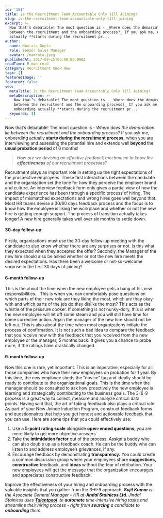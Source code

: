 ```yaml
---
id: '151'
title: Is the Recruitment Team Accountable Only Till Joining?
slug: is-the-recruitment-team-accountable-only-till-joining
excerpt: >-
  Now that’s debatable! The moot question is - _Where does the demarcation lie
  between the recruitment and the onboarding process?_ If you ask me, onboarding
  actually **starts during the recruitment pr...
author:
  name: Namrata Gupta
  role: Senior Sales Manager
  avatar: /namrata.jpeg
publishedAt: 2017-09-25T00:00:00.000Z
readTime: 8 min read
category: Recruitment Know How
tags: []
featuredImage: ''
featured: false
seo:
  metaTitle: Is the Recruitment Team Accountable Only Till Joining?
  metaDescription: >-
    Now that’s debatable! The moot question is - _Where does the demarcation lie
    between the recruitment and the onboarding process?_ If you ask me,
    onboarding actually **starts during the recruitment pr...
  keywords: []
---
```


Now that’s debatable! The moot question is - _Where does the demarcation lie between the recruitment and the onboarding process?_ If you ask me, onboarding actually **starts during the recruitment process,** when you are interviewing and assessing the potential hire and extends well **beyond** the **usual probation period** of 6 months!

> _How are we devising an effective feedback mechanism to know the **effectiveness** of our recruitment processes?_

<!--more--> Recruitment plays an important role in setting up the right expectations of the prospective employees. These first interactions between the candidate and the organization set the tone for how they perceive the employer brand and culture. An interview feedback form only gives a partial view of how the candidate experience has been through a specific process of hiring. The impact of mismatched expectations and wrong hires goes well beyond that. Most HR teams devise a 30/60 days feedback process and the focus is to know how the employee is liking the workplace and whether or not the new hire is getting enough support. The process of transition actually takes longer! A new hire generally takes well over six months to settle down.

#### **30-day follow-up**

Firstly, organizations must use the 30-day follow-up meeting with the candidate to also know whether there are any surprises or not. Is this what they expected when they accepted the offer? Secondly, the Manager of the new hire should also be asked whether or not the new hire meets the desired expectations. Has there been a welcome or not-so-welcome surprise in the first 30 days of joining?

#### **6-month follow-up**

This is the about the time when the new employee gets a hang of his new responsibilities.   This is when you can comfortably pose questions on which parts of their new role are they liking the most, which are they okay with and which parts of the job do they dislike the most? This acts as the whistle of the pressure cooker. If something is not hunky-dory, this is when the new employee will let off some steam and you will still have time for some corrective action. Again the manager of the new hire should not be left out. This is also about the time when most organizations initiate the process of confirmation. It is not such a bad idea to compare the feedback that you receive now with the feedback that you received from the new employee or the manager, 5 months back. It gives you a chance to probe more, if the ratings have drastically changed. 

#### **9-month follow-up**

Now this one is rare, yet important. This is an imperative, especially for all those companies who have their new employees on probation for 1 year. By this time, the new employee sheds the “novice” tag and ideally should be ready to contribute to the organizational goals. This is the time when the manager should be consulted to ask how proactively the new employee is learning and strategically contributing to the business goals. The 3-6-9 process is a great way to collect, measure and analyze critical data points. Having said that, the art of taking feedback also plays a critical role. As part of your New Joinee Induction Program, construct feedback forms and questionnaires that help you get honest and actionable feedback that you can use. Here are some tips that you could effectively use:

1. Use a **5-point rating scale** alongside **open-ended questions**, you are more likely to get more objective answers.
2. Take the **intimidation factor** out of the process. Assign a buddy who can also double up as a feedback coach. He can be the buddy who can listen to and address employee’s grievances, if any.
3. Encourage feedback by demonstrating **transparency.** You could create a common discussion group where your employees share **suggestions, constructive** feedback, and **ideas** without the fear of retribution. Your new employees will get the message that the organization encourages and appreciates constructive feedback.

Improve the effectiveness of your hiring and onboarding process with the valuable insights that you gather from the 3-6-9 approach. _**Sujit Kumar** is the Associate General Manager – HR at **Jindal Stainless Ltd**. Jindal Stainless uses [**Talentpool**](https://www.thetalentpool.ai/)  to **automate** time-intensive hiring tasks and streamline their hiring process - right from **sourcing** a candidate to **onboarding** them._ 

<script type="application/ld+json"><br /> { "@context": "http://schema.org",<br /> "@type": "BlogPosting",<br /> "mainEntityOfPage": {<br /> "@type": "WebPage",<br /> "@id": "https://www.thetalentpool.ai/"<br /> },<br /> "headline": "Is the Recruitment Team Accountable Only Till Joining?",<br /> "alternativeHeadline": "Recruitment plays an important role in setting up the right expectations of the prospective employees.",<br /> "award": "",<br /> "image": {<br /> "@type": "ImageObject",<br /> "url":"https://www.thetalentpool.ai/images/logo.png",<br /> "height": 800,<br /> "width": 800},<br /> "editor": "Talent Pool",<br /> "genre": "Customers Review",<br /> "keywords": "Recruiting Software, Employment, Recruitment Team Accountable ",<br /> "wordcount": "822",<br /> "publisher": {<br /> "@type": "Organization",<br /> "name": "Talent Pool",<br /> "logo": {<br /> "@type": "ImageObject",<br /> "url": "https://www.thetalentpool.ai/images/logo.png",<br /> "width": 600,<br /> "height": 60<br /> }<br /> },<br /> "url": "https://www.thetalentpool.ai/is-the-recruitment-team-accountable-only-till-joining/",<br /> "datePublished": "2017-09-25",<br /> "dateCreated": "2017-09-25",<br /> "dateModified": "2017-09-25",<br /> "description": "Now that’s debatable! The moot question is – Where does the demarcation lie between the recruitment and the onboarding process?<br /> If you ask me, onboarding actually starts during the recruitment process, when you are interviewing and assessing the potential hire and extends well beyond the usual probation period of 6 months!<br /> How are we devising an effective feedback mechanism to know the effectiveness of our recruitment processes?<br /> Recruitment plays an important role in setting up the right expectations of the prospective employees. These first interactions between the candidate and the organization set the tone for how they perceive the employer brand and culture.<br /> An interview feedback form only gives a partial view of how the candidate experience has been through a specific process of hiring. The impact of mismatched expectations and wrong hires goes well beyond that.<br /> Most HR teams devise a 30/60 days feedback process and the focus is to know how the employee is liking the workplace and whether or not the new hire is getting enough support. The process of transition actually takes longer! A new hire generally takes well over six months to settle down.<br /> 30-day follow-up<br /> Firstly, organizations must use the 30-day follow-up meeting with the candidate to also know whether there are any surprises or not. Is this what they expected when they accepted the offer? Secondly, the Manager of the new hire should also be asked whether or not the new hire meets the desired expectations. Has there been a welcome or not-so-welcome surprise in the first 30 days of joining?<br /> 6-month follow-up<br /> This is the about the time when the new employee gets a hang of his new responsibilities. This is when you can comfortably pose questions on which parts of their new role are they liking the most, which are they okay with and which parts of the job do they dislike the most? This acts as the whistle of the pressure cooker. If something is not hunky-dory, this is when the new employee will let off some steam and you will still have time for some corrective action.<br /> Again the manager o f the new hire should not be left out. This is also about the time when most organizations initiate the process of confirmation. It is not such a bad idea to compare the feedback that you receive now with the feedback that you received from the new employee or the manager, 5 months back. It gives you a chance to probe more, if the ratings have drastically changed.<br /> 9-month follow-up<br /> Now this one is rare, yet important. This is an imperative, especially for all those companies who have their new employees on probation for 1 year. By this time, the new employee sheds the “novice” tag and ideally should be ready to contribute to the organizational goals.<br /> This is the time when the manager should be consulted to ask how proactively the new employee is learning and strategically contributing to the business goals.<br /> The 3-6-9 process is a great way to collect, measure and analyze critical data points. Having said that, the art of taking feedback also plays a critical role. As part of your New Joinee Induction Program, construct feedback forms and questionnaires that help you get honest and actionable feedback that you can use. Here are some tips that you could effectively use:<br /> Use a 5-point rating scale alongside open-ended questions, you are more likely to get more objective answers.<br /> Take the intimidation factor out of the process. Assign a buddy who can also double up as a feedback coach. He can be the buddy who can listen to and address employee’s grievances, if any.<br /> Encourage feedback by demonstrating transparency. You could create a common discussion group where your employees share suggestions, constructive feedback, and ideas without the fear of retribution. Your new employees will get the message that the organization encourages and appreciates constructive feedback.<br /> Improve the effectiveness of your hiring and onboarding process with the valuable insights that you gather from the 3-6-9 approach.<br /> Sujit Kumar is the Associate General Manager – HR at Jindal Stainless Ltd. Jindal Stainless uses Talentpool to automate time-intensive hiring tasks and streamline their hiring process – right from sourcing a candidate to onboarding them.",<br /> "author": {<br /> "@type": "Organization",<br /> "name": "Sujit Kumar"<br /> }<br /> }<br /></script>
